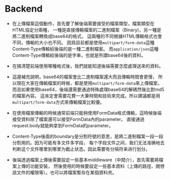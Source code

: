 # Backend
* 在上傳檔案這個動作，首先要了解後端需要接受的檔案類型，檔案類型在HTML協定分兩種，
一種是直接傳輸檔案的二進制檔案（Binary)，另一種是將二進制檔案轉換成base64的格式。
這兩種的不同根據HTML傳輸格式也會不同，傳輸的大小也不同。
因爲目前都是使用<code>multipart/form-data</code>這種Content-Type傳輸給後端的是一種二進制檔案。
而<code>application/json</code>這種Content-Type傳輸給後端的是字串，也就是所謂base64後的資料。

* 在搞清楚前端使用哪種格式後，我們就能知道後端需要怎麼處理送來的資料。

* 這邊補充說明，base64的檔案會比二進制檔案還大而且傳輸時間會更慢，
所以現在大家在傳輸檔案的時候，都是使用<code>multipart/form-data</code>來上傳檔案，
而且如果使用base64，後端還需要通過特殊處理base64的解碼然後比對md5的檔案內容。
這肯定會需要花費一大筆時間和技術來完成。所以建議都是用<code>multipart/form-data</code>方式來傳輸檔案比較優。

* 在使用檔案傳輸的時候通常前端只能夠使用FormData格式傳輸，這時候後端接受資料除了檔案還可以接受FormData內的parameter。
直接通過request.body就能夠拿到FormData的parameter。

* Content-Type後面的boundary是分割符號的意思，是將二進制檔案一段一段分割用的。因为可能有多文件多字段，
每个字段文件之间，我们无法准确地去判断这个文件哪里到哪里为截止状态。因此需要有分隔符来进行划分。

* 後端透過檔案上傳後需要設定一些基本middleware（中間介），首先需要將檔案上傳的功能安裝，
然後使用的時候要設定一些基本資料（上傳的路徑、開啓該文件的權限等）。也可以將檔案暫存在某個資料夾。